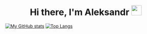 <h1 align="center">Hi there, I'm Aleksandr</a> 
<img src="https://github.com/blackcater/blackcater/raw/main/images/Hi.gif" height="32"/></h1>

[![My GitHub stats](https://github-readme-stats.vercel.app/api?username=klotzgal)](https://github.com/anuraghazra/github-readme-stats)
[![Top Langs](https://github-readme-stats.vercel.app/api/top-langs/?username=klotzgal&layout=compact)](https://github.com/anuraghazra/github-readme-stats)

<!--
**klotzgal/klotzgal** is a ✨ _special_ ✨ repository because its `README.md` (this file) appears on your GitHub profile.

Here are some ideas to get you started:

- 🔭 I’m currently working on ...
- 🌱 I’m currently learning ...
- 👯 I’m looking to collaborate on ...
- 🤔 I’m looking for help with ...
- 💬 Ask me about ...
- 📫 How to reach me: ...
- 😄 Pronouns: ...
- ⚡ Fun fact: ...
-->

